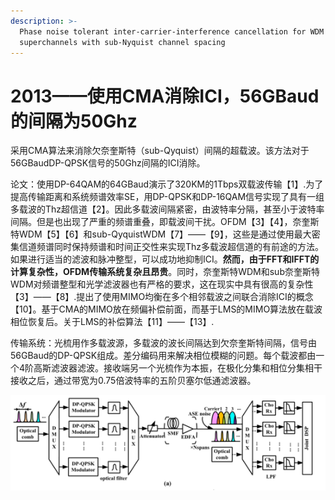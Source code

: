 ```yaml
---
description: >-
  Phase noise tolerant inter-carrier-interference cancellation for WDM
  superchannels with sub-Nyquist channel spacing
---
```


# 2013——使用CMA消除ICI，56GBaud的间隔为50Ghz

采用CMA算法来消除欠奈奎斯特（sub-Qyquist）间隔的超载波。该方法对于56GBaudDP-QPSK信号的50Ghz间隔的ICI消除。

论文：使用DP-64QAM的64GBaud演示了320KM的1Tbps双载波传输【1】.为了提高传输距离和系统频谱效率SE，用DP-QPSK和DP-16QAM信号实现了具有一组多载波的Thz超信道【2】。因此多载波间隔紧密，由波特率分隔，甚至小于波特率间隔。但是也出现了严重的频谱重叠，即载波间干扰。OFDM【3】【4】，奈奎斯特WDM【5】【6】和sub-QyquistWDM【7】——【9】，这些是通过使用最大密集信道频谱同时保持频谱和时间正交性来实现Thz多载波超信道的有前途的方法。如果进行适当的滤波和脉冲整型，可以成功地抑制ICI。**然而，由于FFT和IFFT的计算复杂性，OFDM传输系统复杂且昂贵**。同时，奈奎斯特WDM和sub奈奎斯特WDM对频谱整型和光学滤波器也有严格的要求，这在现实中具有很高的复杂性【3】——【8】.提出了使用MIMO均衡在多个相邻载波之间联合消除ICI的概念【10】。基于CMA的MIMO放在频偏补偿前面，而基于LMS的MIMO算法放在载波相位恢复后。关于LMS的补偿算法【11】——【13】.

传输系统：光梳用作多载波源，多载波的波长间隔达到欠奈奎斯特间隔，信号由56GBaud的DP-QPSK组成。差分编码用来解决相位模糊的问题。每个载波都由一个4阶高斯滤波器滤波。接收端另一个光梳作为本振，在极化分集和相位分集相干接收之后，通过带宽为0.75倍波特率的五阶贝塞尔低通滤波器。

![](../../../.gitbook/assets/image%20%2830%29.png)

